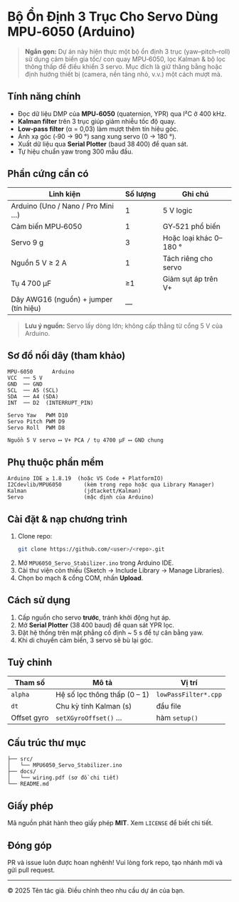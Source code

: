 # Bộ Ổn Định 3 Trục Cho Servo Dùng MPU‑6050 (Arduino)

> **Ngắn gọn:** Dự án này hiện thực một bộ ổn định 3 trục (yaw–pitch–roll) sử dụng cảm biến gia tốc/ con quay MPU‑6050, lọc Kalman & bộ lọc thông thấp để điều khiển 3 servo. Mục đích là giữ thăng bằng hoặc định hướng thiết bị (camera, nền tảng nhỏ, v.v.) một cách mượt mà.

## Tính năng chính

- Đọc dữ liệu DMP của **MPU‑6050** (quaternion, YPR) qua I²C ở 400 kHz.
- **Kalman filter** trên 3 trục giúp giảm nhiễu tốc độ quay.
- **Low‑pass filter** (α = 0,03) làm mượt thêm tín hiệu góc.
- Ánh xạ góc (‑90 → 90 °) sang xung servo (0 → 180 °).
- Xuất dữ liệu qua **Serial Plotter** (baud 38 400) để quan sát.
- Tự hiệu chuẩn yaw trong 300 mẫu đầu.

## Phần cứng cần có

| Linh kiện                             | Số lượng | Ghi chú                |
| ------------------------------------- | -------- | ---------------------- |
| Arduino (Uno / Nano / Pro Mini …)     | 1        | 5 V logic              |
| Cảm biến MPU‑6050                     | 1        | GY‑521 phổ biến        |
| Servo 9 g                             | 3        | Hoặc loại khác 0–180 ° |
| Nguồn 5 V ≥ 2 A                       | 1        | Tách riêng cho servo   |
| Tụ 4 700 µF                           | ≥1       | Giảm sụt áp trên V+    |
| Dây AWG16 (nguồn) + jumper (tín hiệu) | —        |                        |

> **Lưu ý nguồn:** Servo lấy dòng lớn; không cấp thẳng từ cổng 5 V của Arduino.

## Sơ đồ nối dây (tham khảo)

```
MPU‑6050      Arduino
VCC  ── 5 V
GND  ── GND
SCL  ── A5 (SCL)
SDA  ── A4 (SDA)
INT  ── D2  (INTERRUPT_PIN)

Servo Yaw   PWM D10
Servo Pitch PWM D9
Servo Roll  PWM D8

Nguồn 5 V servo ⟷ V+ PCA / tụ 4700 µF ⟷ GND chung
```

## Phụ thuộc phần mềm

```text
Arduino IDE ≥ 1.8.19  (hoặc VS Code + PlatformIO)
I2Cdevlib/MPU6050       (kèm trong repo hoặc qua Library Manager)
Kalman                  (jdtackett/Kalman)
Servo                   (mặc định của Arduino)
```

## Cài đặt & nạp chương trình

1. Clone repo:
   ```bash
   git clone https://github.com/<user>/<repo>.git
   ```
2. Mở `MPU6050_Servo_Stabilizer.ino` trong Arduino IDE.
3. Cài thư viện còn thiếu (Sketch → Include Library → Manage Libraries).
4. Chọn bo mạch & cổng COM, nhấn **Upload**.

## Cách sử dụng

1. Cấp nguồn cho servo **trước**, tránh khởi động hụt áp.
2. Mở **Serial Plotter** (38 400 baud) để quan sát YPR lọc.
3. Đặt hệ thống trên mặt phẳng cố định \~ 5 s để tự cân bằng yaw.
4. Khi di chuyển cảm biến, 3 servo sẽ bù lại góc.

## Tuỳ chỉnh

| Tham số     | Mô tả                        | Vị trí               |
| ----------- | ---------------------------- | -------------------- |
| `alpha`     | Hệ số lọc thông thấp (0 – 1) | `lowPassFilter*.cpp` |
| `dt`        | Chu kỳ tính Kalman (s)       | đầu file             |
| Offset gyro | `setXGyroOffset()` …         | hàm `setup()`        |

## Cấu trúc thư mục

```
├── src/
│   └── MPU6050_Servo_Stabilizer.ino
├── docs/
│   └── wiring.pdf (sơ đồ chi tiết)
└── README.md
```

## Giấy phép

Mã nguồn phát hành theo giấy phép **MIT**. Xem `LICENSE` để biết chi tiết.

## Đóng góp

PR và issue luôn được hoan nghênh! Vui lòng fork repo, tạo nhánh mới và gửi pull request.

---

© 2025 Tên tác giả. Điều chỉnh theo nhu cầu dự án của bạn.


